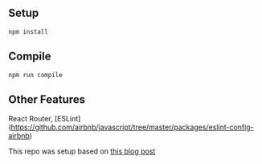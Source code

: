 Setup
---

```
npm install
```

Compile
---

```
npm run compile
```

Other Features
---
React Router, [ESLint] (https://github.com/airbnb/javascript/tree/master/packages/eslint-config-airbnb)

This repo was setup based on [this blog post](https://stanko.github.io/setting-up-webpack-babel-and-react-from-scratch/)

